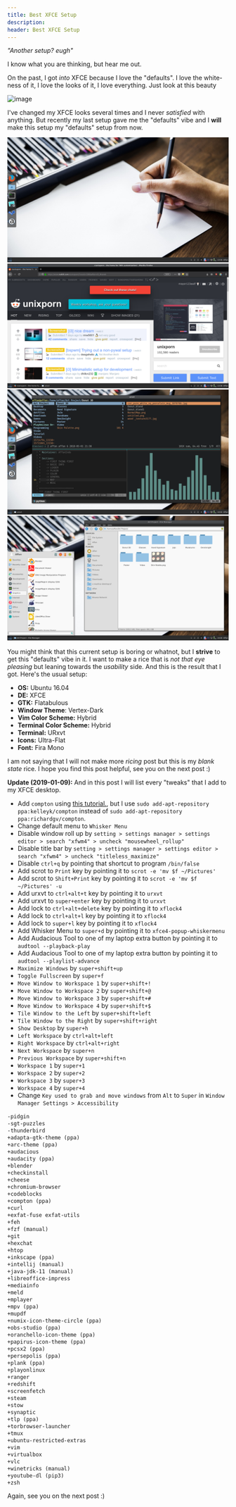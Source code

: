```yaml
---
title: Best XFCE Setup
description:
header: Best XFCE Setup
---
```


*"Another setup? eugh"*

I know what you are thinking, but hear me out.

On the past, I got *into* XFCE because I love the "defaults". I love the white-ness of it, I love the looks of it, I love everything. Just look at this beauty

![image](https://spins.fedoraproject.org/static/images/screenshots/screenshot-xfce.jpg "Default XFCE Looks")

I've changed my XFCE looks several times and I never *satisfied* with anything. But recently my last setup gave me the "defaults" vibe and I **will** make this setup my "defaults" setup from now.

![image](/img/xfce-simple/simple-clean.png "Clean")
![image](/img/xfce-simple/simple-browser.png "Browser")
![image](/img/xfce-simple/simple-terminal.png "Terminal")
![image](/img/xfce-simple/simple-white.png "White")

You might think that this current setup is boring or whatnot, but I **strive** to get this "defaults" vibe in it. I want to make a rice that is *not that eye pleasing* but leaning towards the *usability* side. And this is the result that I got. Here's the usual setup:

* **OS:** Ubuntu 16.04
* **DE:** XFCE
* **GTK:** Flatabulous
* **Window Theme**: Vertex-Dark
* **Vim Color Scheme:** Hybrid
* **Terminal Color Scheme:** Hybrid
* **Terminal:** URxvt
* **Icons:** Ultra-Flat
* **Font:** Fira Mono

I am not saying that I will not make more *ricing* post but this is my *blank state* rice. I hope you find this post helpful, see you on the next post :)

**Update (2019-01-09):** And in this post I will list every "tweaks" that I add to my XFCE desktop.

* Add `compton` using [this tutorial.](http://duncanlock.net/blog/2013/06/07/how-to-switch-to-compton-for-beautiful-tear-free-compositing-in-xfce/), but I use `sudo add-apt-repository ppa:kelleyk/compton` instead of `sudo add-apt-repository ppa:richardgv/compton`.
* Change default menu to `Whisker Menu`
* Disable window roll up by `setting > settings manager > settings editor > search "xfwm4" > uncheck "mousewheel_rollup"`
* Disable title bar by `setting > settings manager > settings editor > search "xfwm4" > uncheck "titleless_maximize"`
* Disable `ctrl+q` by pointing that shortcut to program `/bin/false`
* Add scrot to `Print` key by pointing it to `scrot -e 'mv $f ~/Pictures'`
* Add scrot to `Shift+Print` key by pointing it to `scrot -e 'mv $f ~/Pictures' -u`
* Add urxvt to `ctrl+alt+t` key by pointing it to `urxvt`
* Add urxvt to `super+enter` key by pointing it to `urxvt`
* Add lock to `ctrl+alt+delete` key by pointing it to `xflock4`
* Add lock to `ctrl+alt+l` key by pointing it to `xflock4`
* Add lock to `super+l` key by pointing it to `xflock4`
* Add Whisker Menu to `super+d` by pointing it to `xfce4-popup-whiskermenu`
* Add Audacious Tool to one of my laptop extra button by pointing it to `audtool --playback-play`
* Add Audacious Tool to one of my laptop extra button by pointing it to `audtool --playlist-advance`
* `Maximize Windows` by `super+shift+up`
* `Toggle Fullscreen` by `super+f`
* `Move Window to Workspace 1` by `super+shift+!`
* `Move Window to Workspace 2` by `super+shift+@`
* `Move Window to Workspace 3` by `super+shift+#`
* `Move Window to Workspace 4` by `super+shift+$`
* `Tile Window to the Left` by `super+shift+left`
* `Tile Window to the Right` by `super+shift+right`
* `Show Desktop` by `super+h`
* `Left Workspace` by `ctrl+alt+left`
* `Right Workspace` by `ctrl+alt+right`
* `Next Workspace` by `super+n`
* `Previous Workspace` by `super+shift+n`
* `Workspace 1` by `super+1`
* `Workspace 2` by `super+2`
* `Workspace 3` by `super+3`
* `Workspace 4` by `super+4`
* Change `Key used to grab and move windows` from `Alt` to `Super` in `Window Manager Settings > Accessibility`

```
-pidgin
-sgt-puzzles
-thunderbird
+adapta-gtk-theme (ppa)
+arc-theme (ppa)
+audacious
+audacity (ppa)
+blender
+checkinstall
+cheese
+chromium-browser
+codeblocks
+compton (ppa)
+curl
+exfat-fuse exfat-utils
+feh
+fzf (manual)
+git
+hexchat
+htop
+inkscape (ppa)
+intellij (manual)
+java-jdk-11 (manual)
+libreoffice-impress
+mediainfo
+meld
+mplayer
+mpv (ppa)
+mupdf
+numix-icon-theme-circle (ppa)
+obs-studio (ppa)
+oranchello-icon-theme (ppa)
+papirus-icon-theme (ppa)
+pcsx2 (ppa)
+persepolis (ppa)
+plank (ppa)
+playonlinux
+ranger
+redshift
+screenfetch
+steam
+stow
+synaptic
+tlp (ppa)
+torbrowser-launcher
+tmux
+ubuntu-restricted-extras
+vim
+virtualbox
+vlc
+winetricks (manual)
+youtube-dl (pip3)
+zsh
```

Again, see you on the next post :)
